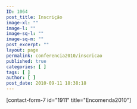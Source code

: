 ```yaml
---
ID: 1064
post_title: Inscrição
image-xl: ""
image-l: ""
image-sq-l: ""
image-sq-m: ""
post_excerpt: ""
layout: page
permalink: conferencia2010/inscricao
published: true
categories: [ ]
tags: [ ]
author: [ ]
post_date: 2010-09-11 18:38:18
---
```

[contact-form-7 id="1911" title="Encomenda2010"]